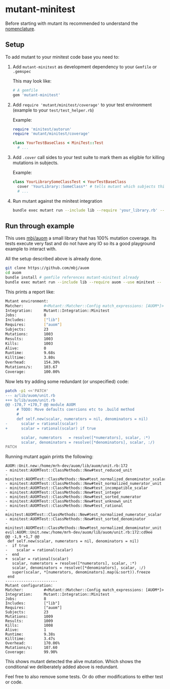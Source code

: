 mutant-minitest
===============

Before starting with mutant its recommended to understand the
[nomenclature](/docs/nomenclature.md).

## Setup

To add mutant to your minitest code base you need to:

1. Add `mutant-minitest` as development dependency to your `Gemfile` or `.gemspec`

   This may look like:

   ```ruby
   # A gemfile
   gem 'mutant-minitest'
   ```

2. Add `require 'mutant/minitest/coverage'` to your test environment (example to your `test/test_helper.rb`)

   Example:

   ```ruby
   require 'minitest/autorun'
   require 'mutant/minitest/coverage'

   class YourTestBaseClass < MiniTest::Test
     # ...
   ```

3. Add `.cover` call sides to your test suite to mark them as eligible for killing mutations in subjects.

   Example:

   ```ruby
   class YourLibrarySomeClassTest < YourTestBaseClass
     cover 'YourLibrary::SomeClass*' # tells mutant which subjects this tests should cover
     # ...
   ```

4. Run mutant against the minitest integration

   ```sh
   bundle exec mutant run --include lib --require 'your_library.rb' --use minitest -- 'YourLibrary*'
   ```

## Run through example

This uses [mbj/auom](https://github.com/mbj/auom) a small library that
has 100% mutation coverage. Its tests execute very fast and do not have any IO
so its a good playground example to interact with.

All the setup described above is already done.

```sh
git clone https://github.com/mbj/auom
cd auom
bundle install # gemfile references mutant-minitest already
bundle exec mutant run --include lib --require auom --use minitest -- 'AUOM*'
```

This prints a report like:

```sh
Mutant environment:
Matcher:         #<Mutant::Matcher::Config match_expressions: [AUOM*]>
Integration:     Mutant::Integration::Minitest
Jobs:            8
Includes:        ["lib"]
Requires:        ["auom"]
Subjects:        23
Mutations:       1003
Results:         1003
Kills:           1003
Alive:           0
Runtime:         9.68s
Killtime:        3.80s
Overhead:        154.30%
Mutations/s:     103.67
Coverage:        100.00%
```

Now lets try adding some redundant (or unspecified) code:

```sh
patch -p1 <<'PATCH'
--- a/lib/auom/unit.rb
+++ b/lib/auom/unit.rb
@@ -170,7 +170,7 @@ module AUOM
     # TODO: Move defaults coercions etc to .build method
     #
     def self.new(scalar, numerators = nil, denominators = nil)
-      scalar = rational(scalar)
+      scalar = rational(scalar) if true

       scalar, numerators   = resolve([*numerators], scalar, :*)
       scalar, denominators = resolve([*denominators], scalar, :/)
PATCH
```

Running mutant again prints the following:

```
AUOM::Unit.new:/home/mrh-dev/auom/lib/auom/unit.rb:172
- minitest:AUOMTest::ClassMethods::New#test_reduced_unit
- minitest:AUOMTest::ClassMethods::New#test_normalized_denominator_scalar
- minitest:AUOMTest::ClassMethods::New#test_normalized_numerator_unit
- minitest:AUOMTest::ClassMethods::New#test_incompatible_scalar
- minitest:AUOMTest::ClassMethods::New#test_integer
- minitest:AUOMTest::ClassMethods::New#test_sorted_numerator
- minitest:AUOMTest::ClassMethods::New#test_unknown_unit
- minitest:AUOMTest::ClassMethods::New#test_rational
- minitest:AUOMTest::ClassMethods::New#test_normalized_numerator_scalar
- minitest:AUOMTest::ClassMethods::New#test_sorted_denominator
- minitest:AUOMTest::ClassMethods::New#test_normalized_denominator_unit
evil:AUOM::Unit.new:/home/mrh-dev/auom/lib/auom/unit.rb:172:cd9ee
@@ -1,9 +1,7 @@
 def self.new(scalar, numerators = nil, denominators = nil)
-  if true
-    scalar = rational(scalar)
-  end
+  scalar = rational(scalar)
   scalar, numerators = resolve([*numerators], scalar, :*)
   scalar, denominators = resolve([*denominators], scalar, :/)
   super(scalar, *[numerators, denominators].map(&:sort)).freeze
 end
-----------------------
Mutant configuration:
Matcher:         #<Mutant::Matcher::Config match_expressions: [AUOM*]>
Integration:     Mutant::Integration::Minitest
Jobs:            8
Includes:        ["lib"]
Requires:        ["auom"]
Subjects:        23
Mutations:       1009
Results:         1009
Kills:           1008
Alive:           1
Runtime:         9.38s
Killtime:        3.47s
Overhead:        170.06%
Mutations/s:     107.60
Coverage:        99.90%
```

This shows mutant detected the alive mutation. Which shows the conditional we deliberately added above is redundant.

Feel free to also remove some tests. Or do other modifications to either test or code.
